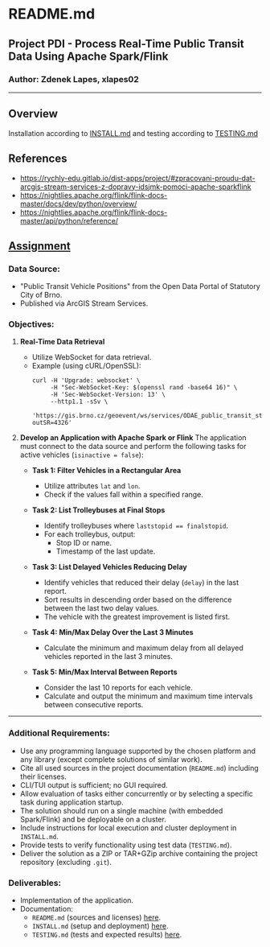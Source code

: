 # README.md

## Project PDI - Process Real-Time Public Transit Data Using Apache Spark/Flink

### Author: Zdenek Lapes, xlapes02

---

## Overview

Installation according to [INSTALL.md](INSTALL.md) and testing according to [TESTING.md](TESTING.md)

## References

- https://rychly-edu.gitlab.io/dist-apps/project/#zpracovani-proudu-dat-arcgis-stream-services-z-dopravy-idsjmk-pomoci-apache-sparkflink
- https://nightlies.apache.org/flink/flink-docs-master/docs/dev/python/overview/
- https://nightlies.apache.org/flink/flink-docs-master/api/python/reference/

## [Assignment](https://rychly-edu.gitlab.io/dist-apps/project/#zpracovani-proudu-dat-arcgis-stream-services-z-dopravy-idsjmk-pomoci-apache-sparkflink)



### Data Source:

- "Public Transit Vehicle Positions" from the Open Data Portal of Statutory City of Brno.
- Published via ArcGIS Stream Services.

### Objectives:

1. **Real-Time Data Retrieval**
    - Utilize WebSocket for data retrieval.
    - Example (using cURL/OpenSSL):
      ```
      curl -H 'Upgrade: websocket' \
           -H "Sec-WebSocket-Key: $(openssl rand -base64 16)" \
           -H 'Sec-WebSocket-Version: 13' \
           --http1.1 -sSv \
           'https://gis.brno.cz/geoevent/ws/services/ODAE_public_transit_stream/StreamServer/subscribe?outSR=4326'
      ```

2. **Develop an Application with Apache Spark or Flink**
   The application must connect to the data source and perform the following tasks for active vehicles (`isinactive = false`):

    - **Task 1: Filter Vehicles in a Rectangular Area**
        - Utilize attributes `lat` and `lon`.
        - Check if the values fall within a specified range.

    - **Task 2: List Trolleybuses at Final Stops**
        - Identify trolleybuses where `laststopid == finalstopid`.
        - For each trolleybus, output:
            - Stop ID or name.
            - Timestamp of the last update.

    - **Task 3: List Delayed Vehicles Reducing Delay**
        - Identify vehicles that reduced their delay (`delay`) in the last report.
        - Sort results in descending order based on the difference between the last two delay values.
        - The vehicle with the greatest improvement is listed first.

    - **Task 4: Min/Max Delay Over the Last 3 Minutes**
        - Calculate the minimum and maximum delay from all delayed vehicles reported in the last 3 minutes.

    - **Task 5: Min/Max Interval Between Reports**
        - Consider the last 10 reports for each vehicle.
        - Calculate and output the minimum and maximum time intervals between consecutive reports.

---

### Additional Requirements:

- Use any programming language supported by the chosen platform and any library (except complete solutions of similar work).
- Cite all used sources in the project documentation (`README.md`) including their licenses.
- CLI/TUI output is sufficient; no GUI required.
- Allow evaluation of tasks either concurrently or by selecting a specific task during application startup.
- The solution should run on a single machine (with embedded Spark/Flink) and be deployable on a cluster.
- Include instructions for local execution and cluster deployment in `INSTALL.md`.
- Provide tests to verify functionality using test data (`TESTING.md`).
- Deliver the solution as a ZIP or TAR+GZip archive containing the project repository (excluding `.git`).

### Deliverables:

- Implementation of the application.
- Documentation:
    - `README.md` (sources and licenses) [here](README.md).
    - `INSTALL.md` (setup and deployment) [here](INSTALL.md).
  - `TESTING.md` (tests and expected results) [here](TESTING.md).
